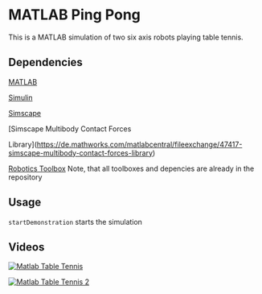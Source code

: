 # MATLAB Ping Pong
This is a MATLAB simulation of two six axis robots playing table tennis. 

## Dependencies
[MATLAB](https://de.mathworks.com/help/matlab/)

[Simulin](https://de.mathworks.com/help/simulink/index.html)

[Simscape](https://de.mathworks.com/help/physmod/simscape/index.html)

[Simscape Multibody Contact Forces

Library](https://de.mathworks.com/matlabcentral/fileexchange/47417-simscape-multibody-contact-forces-library)

[Robotics Toolbox](http://petercorke.com/Robotics_Toolbox.html)
Note, that all toolboxes and depencies are already in the repository

## Usage
`startDemonstration` starts the simulation

## Videos
[![Matlab Table Tennis](http://img.youtube.com/vi/K3kS_g5fIM0/0.jpg)](https://youtu.be/K3kS_g5fIM0 "Table Tennis Matlab Simulink Implementation Pan Red To Blue")

[![Matlab Table Tennis 2](http://img.youtube.com/vi/SHVdPGZoOOg/0.jpg)](https://youtu.be/SHVdPGZoOOg "Table Tennis Matlab Simulink Implementation View Blue Player")
